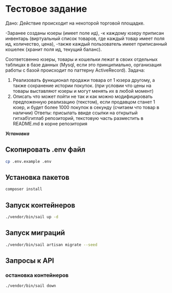 # Тестовое задание

Дано:
Действие происходит на некоторой торговой площадке.

-Заранее созданы юзеры (имеет поле ид),
-к каждому юзеру приписан инвентарь (виртуальный список товаров, где каждый товар имеет поля ид, количество, цена),
-также каждый пользователь имеет приписанный кошелек (хранит поля ид, текущий баланс).

Соответсвенно юзеры, товары и кошельки лежат в своих отдельных таблицах в базе данных (Mysql, если это принципиально, организация работы с базой происходит по паттерну ActiveRecord).
Задача:

1. Реализовать функционал продажи товара от 1 юзера другому, а также сохранение истории покупок. (при условии что цены на товары выставляют юзеры и могут менять их в любой момент)
2. Описать что может пойти не так и как можно модифицировать предложенную реализацию (текстом), если продавцом станет 1 юзер, и будет более 1000 покупок в секунду (считаем что товар в наличии)
   Ответы:
   присылать ввиде ссылки на открытый гитхаб\гитлаб репозиторий, текстовую часть разместить в README.md в корне репозитория

**_Установка_**

## Скопировать .env файл

```sh
cp .env.example .env
```

## Установка пакетов

```sh
composer install
```

## Запуск контейнеров

```sh
./vendor/bin/sail up -d
```

## Запуск миграций

```sh
./vendor/bin/sail artisan migrate --seed
```

## Запросы к API

### остановка контейнеров

```sh
./vendor/bin/sail down
```
